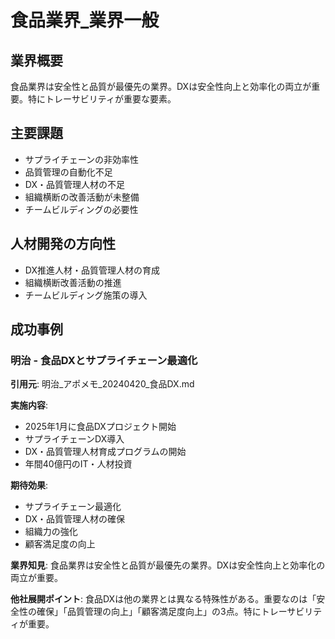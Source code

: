# 食品業界_業界一般

## 業界概要
食品業界は安全性と品質が最優先の業界。DXは安全性向上と効率化の両立が重要。特にトレーサビリティが重要な要素。

## 主要課題
- サプライチェーンの非効率性
- 品質管理の自動化不足
- DX・品質管理人材の不足
- 組織横断の改善活動が未整備
- チームビルディングの必要性

## 人材開発の方向性
- DX推進人材・品質管理人材の育成
- 組織横断改善活動の推進
- チームビルディング施策の導入

## 成功事例

### 明治 - 食品DXとサプライチェーン最適化
**引用元**: 明治_アポメモ_20240420_食品DX.md

**実施内容**:
- 2025年1月に食品DXプロジェクト開始
- サプライチェーンDX導入
- DX・品質管理人材育成プログラムの開始
- 年間40億円のIT・人材投資

**期待効果**:
- サプライチェーン最適化
- DX・品質管理人材の確保
- 組織力の強化
- 顧客満足度の向上

**業界知見**: 
食品業界は安全性と品質が最優先の業界。DXは安全性向上と効率化の両立が重要。

**他社展開ポイント**: 
食品DXは他の業界とは異なる特殊性がある。重要なのは「安全性の確保」「品質管理の向上」「顧客満足度向上」の3点。特にトレーサビリティが重要。 